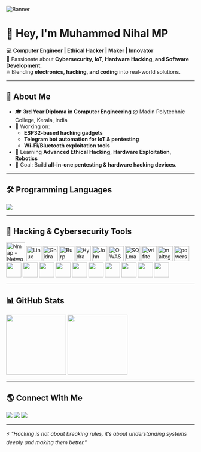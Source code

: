 <!-- Profile Banner -->
![Banner](https://i.ibb.co/ZmT3LPm/hacker-banner.jpg)

# 👋 Hey, I'm **Muhammed Nihal MP**

💻 **Computer Engineer | Ethical Hacker | Maker | Innovator**  
🚀 Passionate about **Cybersecurity, IoT, Hardware Hacking, and Software Development**.  
🔥 Blending **electronics, hacking, and coding** into real-world solutions.  

---

## 🧠 About Me
- 🎓 **3rd Year Diploma in Computer Engineering** @ Madin Polytechnic College, Kerala, India  
- 🔭 Working on:  
  - **ESP32-based hacking gadgets**  
  - **Telegram bot automation for IoT & pentesting**  
  - **Wi-Fi/Bluetooth exploitation tools**
- 🌱 Learning **Advanced Ethical Hacking**, **Hardware Exploitation**, **Robotics**
- 🎯 Goal: Build **all-in-one pentesting & hardware hacking devices**.

---

## 🛠 Programming Languages
<p>
<img src="https://skillicons.dev/icons?i=python,cpp,c,java,php,bash,go,rust,js,html,css" />
</p>

---

## 🔐 Hacking & Cybersecurity Tools
<p>
<!-- Nmap (Highlighted) -->
<img src="https://nmap.org/images/nmap-logo-64px.png" height="50" title="Nmap - Network Scanner" />

<!-- Other tools -->
<img src="https://upload.wikimedia.org/wikipedia/commons/3/35/Tux.svg" height="40" title="Linux" />
<img src="https://www.pinclipart.com/picdir/big/344-3448955_ghidra-logo-with-dragon-clipart.png" height="40" title="Ghidra" />
<img src="https://www.kali.org/tools/burpsuite/images/burpsuite-logo.svg" height="40" title="Burp Suite" />
<img src="https://www.kali.org/tools/hydra/images/hydra-logo.svg" height="40" title="Hydra" />
<img src="https://www.kali.org/tools/john/images/john-logo.svg" height="40" title="John the Ripper" />
<img src="https://www.kali.org/tools/zaproxy/images/zaproxy-logo.svg" height="40" title="OWASP ZAP" />
<img src="https://www.kali.org/tools/sqlmap/images/sqlmap-logo.svg" height="40" title="SQLmap" />
<img src="https://www.kali.org/tools/wifite/images/wifite-logo.svg" height="40" title="wifite" />
<img src="https://www.kali.org/tools/maltego/images/maltego-logo.svg" height="40" title="maltego" />
<img src="https://www.kali.org/tools/powershell/images/powershell-logo.svg" height="40" title="powershell" />
<img src="" height="40" title="" />
<img src="" height="40" title="" />
<img src="" height="40" title="" />
<img src="" height="40" title="" />
<img src="" height="40" title="" />
<img src="" height="40" title="" />
<img src="" height="40" title="" />
<img src="" height="40" title="" />
<img src="" height="40" title="" />
<img src="" height="40" title="" />
</p>

---

## 📊 GitHub Stats
<p>
<img src="https://github-readme-stats.vercel.app/api?username=Muhammednihalmp&show_icons=true&theme=radical" height="160" />
<img src="https://github-readme-streak-stats.herokuapp.com/?user=Muhammednihalmp&theme=radical" height="160" />
</p>

---

## 🌎 Connect With Me
<p>
<a href="mailto:muhammadnihalmp955@gmail.com"><img src="https://img.shields.io/badge/Email-D14836?style=for-the-badge&logo=gmail&logoColor=white" /></a>
<a href="https://www.linkedin.com/in/muhammed-nihal-mp-96a346283/"><img src="https://img.shields.io/badge/LinkedIn-0077B5?style=for-the-badge&logo=linkedin&logoColor=white" /></a>
<a href="https://t.me/Muhammed_Nihal_MP"><img src="https://img.shields.io/badge/Telegram-26A5E4?style=for-the-badge&logo=telegram&logoColor=white" /></a>
</p>

---

⚡ *"Hacking is not about breaking rules, it’s about understanding systems deeply and making them better."*
